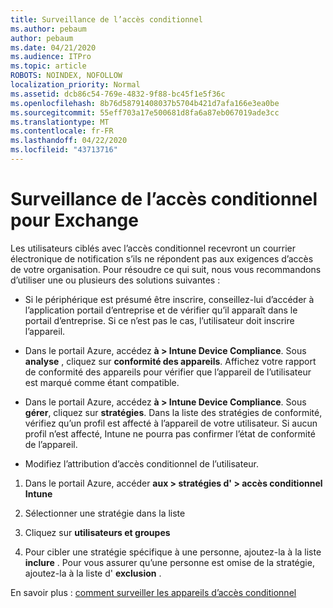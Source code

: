 ```yaml
---
title: Surveillance de l’accès conditionnel
ms.author: pebaum
author: pebaum
ms.date: 04/21/2020
ms.audience: ITPro
ms.topic: article
ROBOTS: NOINDEX, NOFOLLOW
localization_priority: Normal
ms.assetid: dcb86c54-769e-4832-9f88-bc45f1e5f36c
ms.openlocfilehash: 8b76d58791408037b5704b421d7afa166e3ea0be
ms.sourcegitcommit: 55eff703a17e500681d8fa6a87eb067019ade3cc
ms.translationtype: MT
ms.contentlocale: fr-FR
ms.lasthandoff: 04/22/2020
ms.locfileid: "43713716"
---
```

# <a name="monitoring-conditional-access-for-exchange"></a>Surveillance de l’accès conditionnel pour Exchange

Les utilisateurs ciblés avec l’accès conditionnel recevront un courrier électronique de notification s’ils ne répondent pas aux exigences d’accès de votre organisation. Pour résoudre ce qui suit, nous vous recommandons d’utiliser une ou plusieurs des solutions suivantes :
  
- Si le périphérique est présumé être inscrire, conseillez-lui d’accéder à l’application portail d’entreprise et de vérifier qu’il apparaît dans le portail d’entreprise. Si ce n’est pas le cas, l’utilisateur doit inscrire l’appareil.
    
- Dans le portail Azure, accédez **à \> Intune Device Compliance**. Sous **analyse** , cliquez sur **conformité des appareils**. Affichez votre rapport de conformité des appareils pour vérifier que l’appareil de l’utilisateur est marqué comme étant compatible. 
    
- Dans le portail Azure, accédez **à \> Intune Device Compliance**. Sous **gérer**, cliquez sur **stratégies**. Dans la liste des stratégies de conformité, vérifiez qu’un profil est affecté à l’appareil de votre utilisateur. Si aucun profil n’est affecté, Intune ne pourra pas confirmer l’état de conformité de l’appareil. 
    
- Modifiez l’attribution d’accès conditionnel de l’utilisateur.
    
1. Dans le portail Azure, accéder **aux \> stratégies d' \> accès conditionnel Intune**
    
2. Sélectionner une stratégie dans la liste
    
3. Cliquez sur **utilisateurs et groupes**
    
4. Pour cibler une stratégie spécifique à une personne, ajoutez-la à la liste **inclure** . Pour vous assurer qu’une personne est omise de la stratégie, ajoutez-la à la liste d' **exclusion** . 
    
En savoir plus : [comment surveiller les appareils d’accès conditionnel](https://docs.microsoft.com/intune/conditional-access-exchange-monitor)
  


